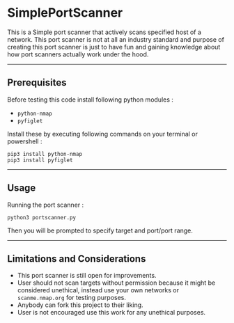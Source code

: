 # SimplePortScanner 
This is a Simple port scanner that actively scans specified host of a network. This port scanner is not at all an industry standard and purpose of creating this port scanner is just to have fun and gaining knowledge about how port scanners actually work under the hood.
___
## Prerequisites
Before testing this code install following python modules :
- `python-nmap`
- `pyfiglet`

Install these by executing following commands on your terminal or powershell :
```
pip3 install python-nmap
pip3 install pyfiglet
```
___
## Usage
Running the port scanner :
```
python3 portscanner.py
```

Then you will be prompted to specify target and port/port range.
___
## Limitations and Considerations
- This port scanner is still open for improvements.
- User should not scan targets without permission because it might be considered unethical, instead use your own networks or `scanme.nmap.org` for testing purposes.
- Anybody can fork this project to their liking.
- User is not encouraged use this work for any unethical purposes.